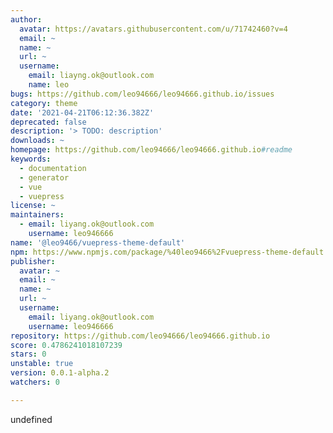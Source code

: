 ```yaml
---
author:
  avatar: https://avatars.githubusercontent.com/u/71742460?v=4
  email: ~
  name: ~
  url: ~
  username:
    email: liayng.ok@outlook.com
    name: leo
bugs: https://github.com/leo94666/leo94666.github.io/issues
category: theme
date: '2021-04-21T06:12:36.382Z'
deprecated: false
description: '> TODO: description'
downloads: ~
homepage: https://github.com/leo94666/leo94666.github.io#readme
keywords:
  - documentation
  - generator
  - vue
  - vuepress
license: ~
maintainers:
  - email: liyang.ok@outlook.com
    username: leo946666
name: '@leo9466/vuepress-theme-default'
npm: https://www.npmjs.com/package/%40leo9466%2Fvuepress-theme-default
publisher:
  avatar: ~
  email: ~
  name: ~
  url: ~
  username:
    email: liyang.ok@outlook.com
    username: leo946666
repository: https://github.com/leo94666/leo94666.github.io
score: 0.4786241018107239
stars: 0
unstable: true
version: 0.0.1-alpha.2
watchers: 0

---
```


undefined